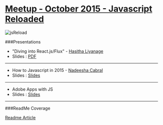 [Meetup - October 2015 - Javascript Reloaded](http://j.mp/jsReload)
==================

![jsReload](https://github.com/CMBJS/Meetups/tree/master/Oct%20-%202015/9th.jpg)

###Presentations


* "Diving into React.js/Flux" - [Hasitha Liyanage](https://twitter.com/h_liyan)
* Slides : [PDF](https://github.com/CMBJS/Meetups/tree/master/Oct%20-%202015/2015-10-15-CMBJS-DivingintoReact.jsFlux.pdf)

----

* How to Javascript in 2015 - [Nadeesha Cabral](https://twitter.com/ncthis)
* Slides : [Slides](http://slides.com/nadeeshacabral/deck-4#/)

----
* Adobe Apps with JS
* Slides : [Slides](http://slides.com/thameera/js-in-adobe-apps)

---

###ReadMe Coverage

[Readme Article]()



